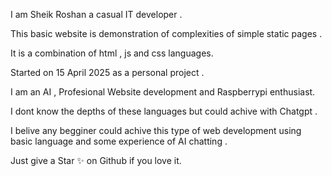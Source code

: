 I am Sheik Roshan a casual IT developer . 

This basic website is demonstration of complexities of simple static pages .

It is a combination of html , js and css languages.


Started on 15 April 2025 as a personal project .


I am  an AI , Profesional Website development and Raspberrypi enthusiast. 

I dont know the depths of these languages but could achive with Chatgpt .

I belive any begginer could achive this type of web development using basic language and some experience of AI chatting .

Just give a Star ✨️ on Github if you love it.
